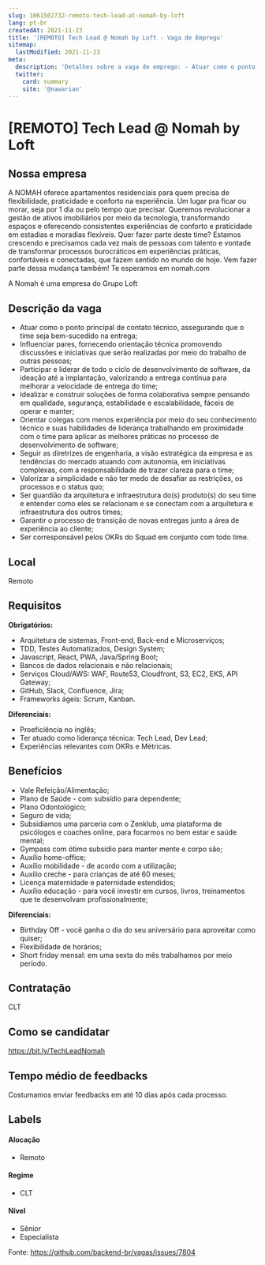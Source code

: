 ```yaml
---
slug: 1061502732-remoto-tech-lead-at-nomah-by-loft
lang: pt-br
createdAt: 2021-11-23
title: '[REMOTO] Tech Lead @ Nomah by Loft - Vaga de Emprego'
sitemap:
  lastModified: 2021-11-23
meta:
  description: 'Detalhes sobre a vaga de emprego: - Atuar como o ponto principal de contato técnico, assegurando que o time seja bem-sucedido na entrega; - Influenciar pares, fornecendo orientação técnica promovendo discussões e iniciativas que serão realizadas por meio do trabalho de outras pessoas; - Participar e liderar de todo o ciclo de desenvolvimento de software, da ideação até a implantação, valorizando a entrega contínua para melhorar a velocidade de entrega do time; - Idealizar e construir soluções de forma colaborativa sempre pensando em qualidade, segurança, estabilidade e escalabilidade, fáceis de operar e manter; - Orientar colegas com menos experiência por meio do seu conhecimento técnico e suas habilidades de liderança trabalhando em proximidade com o time para aplicar as melhores práticas no processo de desenvolvimento de software; - Seguir as diretrizes de engenharia, a visão estratégica da empresa e as tendências do mercado atuando com autonomia, em iniciativas complexas, com a responsabilidade de trazer clareza para o time; - Valorizar a simplicidade e não ter medo de desafiar as restrições, os processos e o status quo; - Ser guardião da arquitetura e infraestrutura do(s) produto(s) do seu time e entender como eles se relacionam e se conectam com a arquitetura e infraestrutura dos outros times; - Garantir o processo de transição de novas entregas junto a área de experiência ao cliente; - Ser corresponsável pelos OKRs do Squad em conjunto com todo time.'
  twitter:
    card: summary
    site: '@nawarian'
---
```


# [REMOTO] Tech Lead @ Nomah by Loft

## Nossa empresa

A NOMAH oferece apartamentos residenciais para quem precisa de flexibilidade, praticidade e conforto na experiência. Um lugar pra ficar ou morar, seja por 1 dia ou pelo tempo que precisar. Queremos revolucionar a gestão de ativos imobiliários por meio da tecnologia, transformando espaços e oferecendo consistentes experiências de conforto e praticidade em estadias e moradias flexíveis. Quer fazer parte deste time? Estamos crescendo e precisamos cada vez mais de pessoas com talento e vontade de transformar processos burocráticos em experiências práticas, confortáveis e conectadas, que fazem sentido no mundo de hoje.
Vem fazer parte dessa mudança também!
Te esperamos em nomah.com

A Nomah é uma empresa do Grupo Loft

## Descrição da vaga
- Atuar como o ponto principal de contato técnico, assegurando que o time seja bem-sucedido na entrega;
- Influenciar pares, fornecendo orientação técnica promovendo discussões e iniciativas que serão realizadas por meio do trabalho de outras pessoas;
- Participar e liderar de todo o ciclo de desenvolvimento de software, da ideação até a implantação, valorizando a entrega contínua para melhorar a velocidade de entrega do time;
- Idealizar e construir soluções de forma colaborativa sempre pensando em qualidade, segurança, estabilidade e escalabilidade, fáceis de operar e manter;
- Orientar colegas com menos experiência por meio do seu conhecimento técnico e suas habilidades de liderança trabalhando em proximidade com o time para aplicar as melhores práticas no processo de desenvolvimento de software;
- Seguir as diretrizes de engenharia, a visão estratégica da empresa e as tendências do mercado atuando com autonomia, em iniciativas complexas, com a responsabilidade de trazer clareza para o time;
- Valorizar a simplicidade e não ter medo de desafiar as restrições, os processos e o status quo;
- Ser guardião da arquitetura e infraestrutura do(s) produto(s) do seu time e entender como eles se relacionam e se conectam com a arquitetura e infraestrutura dos outros times;
- Garantir o processo de transição de novas entregas junto a área de experiência ao cliente;
- Ser corresponsável pelos OKRs do Squad em conjunto com todo time.

## Local

Remoto

## Requisitos

**Obrigatórios:**

- Arquitetura de sistemas, Front-end, Back-end e Microserviços;
- TDD, Testes Automatizados, Design System;
- Javascript, React, PWA, Java/Spring Boot;
- Bancos de dados relacionais e não relacionais;
- Serviços Cloud/AWS: WAF, Route53, Cloudfront, S3, EC2, EKS, API Gateway;
- GitHub, Slack, Confluence, Jira;
- Frameworks ágeis: Scrum, Kanban.

**Diferenciais:**

- Proeficiência no inglês;
- Ter atuado como liderança técnica: Tech Lead, Dev Lead;
- Experiências relevantes com OKRs e Métricas.

## Benefícios

- Vale Refeição/Alimentação;
- Plano de Saúde - com subsídio para dependente;
- Plano Odontológico;
- Seguro de vida;
- Subsidiamos uma parceria com o Zenklub, uma plataforma de psicólogos e coaches online, para focarmos no bem estar e saúde mental;
- Gympass com ótimo subsídio para manter mente e corpo são;
- Auxílio home-office;
- Auxílio mobilidade - de acordo com a utilização;
- Auxílio creche - para crianças de até 60 meses;
- Licença maternidade e paternidade estendidos;
- Auxílio educação - para você investir em cursos, livros, treinamentos que te desenvolvam profissionalmente;

**Diferenciais:**
- Birthday Off - você ganha o dia do seu aniversário para aproveitar como quiser;
- Flexibilidade de horários;
- Short friday mensal: em uma sexta do mês trabalhamos por meio período.

## Contratação

CLT

## Como se candidatar

https://bit.ly/TechLeadNomah

## Tempo médio de feedbacks

Costumamos enviar feedbacks em até 10 dias após cada processo.

## Labels
<!-- retire os labels que não fazem sentido à vaga -->

#### Alocação
- Remoto

#### Regime
- CLT

#### Nível
- Sênior
- Especialista




Fonte: https://github.com/backend-br/vagas/issues/7804